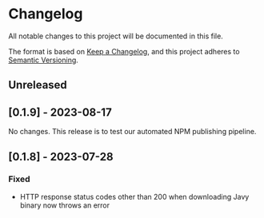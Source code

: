 # Changelog

All notable changes to this project will be documented in this file.

The format is based on [Keep a Changelog](https://keepachangelog.com/en/1.0.0/),
and this project adheres to [Semantic Versioning](https://semver.org/spec/v2.0.0.html).

## Unreleased

## [0.1.9] - 2023-08-17

No changes. This release is to test our automated NPM publishing pipeline.

## [0.1.8] - 2023-07-28

### Fixed

- HTTP response status codes other than 200 when downloading Javy binary now throws an error
